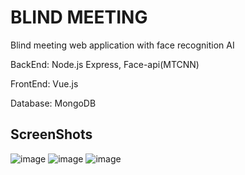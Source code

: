 # BLIND MEETING

Blind meeting web application with face recognition AI

BackEnd: Node.js Express, Face-api(MTCNN)

FrontEnd: Vue.js

Database: MongoDB

ScreenShots
----------------
![image](https://user-images.githubusercontent.com/23085171/92326589-3432fb00-f08e-11ea-89e2-7c81ca9ca222.png)
![image](https://user-images.githubusercontent.com/23085171/92326594-490f8e80-f08e-11ea-905f-8d6dc3648e74.png)
![image](https://user-images.githubusercontent.com/23085171/92326600-53ca2380-f08e-11ea-853a-98560574e274.png)

